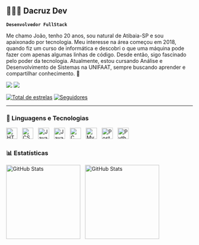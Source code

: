 ## 🧑🏻‍💻 Dacruz Dev

**`Desenvolvedor FullStack`**

Me chamo João, tenho 20 anos, sou natural de Atibaia-SP e sou apaixonado por tecnologia. Meu interesse na área começou em 2018, quando fiz um curso de informática e descobri o que uma máquina pode fazer com apenas algumas linhas de código. Desde então, sigo fascinado pelo poder da tecnologia. Atualmente, estou cursando Análise e Desenvolvimento de Sistemas na UNIFAAT, sempre buscando aprender e compartilhar conhecimento. 🚀

<div> 

<a href="https://instagram.com/dacruzzx_" target="_blank"><img src="https://img.shields.io/badge/-Instagram-%23E4405F?style=for-the-badge&logo=instagram&logoColor=white" target="_blank"></a>
<a href="https://www.linkedin.com/in/-45875016a" target="_blank"><img src="https://img.shields.io/badge/-LinkedIn-%230077B5?style=for-the-badge&logo=linkedin&logoColor=white" target="_blank"> </a>

<a href="https://github.com/Dacruz-Dev?tab=repositories&sort=stargazers">
<img 
     alt="Total de estrelas" 
     title="Total de estrelas GitHub" 
    src="https://custom-icon-badges.demolab.com/github/stars/Dacruz-Dev?color=55960c&style=for-the-badge&labelColor=488207&logo=star&label=estrelas"
/></a>
<a href="https://github.com/Dacruz-Dev?tab=followers">
<img 
    alt="Seguidores" 
    title="Me siga no GitHub" 
    src="https://custom-icon-badges.demolab.com/github/followers/Dacruz-Dev?color=236ad3&labelColor=1155ba&style=for-the-badge&logo=github&label=Seguidores&logoColor=white"
/></a>
</p>
  
</div>

---

### 🤖 Linguagens e Tecnologias

<img 
    align="left" 
    alt="HTML"
    title="HTML" 
    width="30px" 
    style="padding-right: 10px;" 
    src="https://cdn.jsdelivr.net/gh/devicons/devicon@latest/icons/html5/html5-original.svg" 
/>
<img 
    align="left" 
    alt="CSS" 
    title="CSS"
    width="30px" 
    style="padding-right: 10px;" 
    src="https://cdn.jsdelivr.net/gh/devicons/devicon@latest/icons/css3/css3-original.svg" 
/>
<img 
    align="left" 
    alt="JavaScript" 
    title="JavaScript"
    width="30px" 
    style="padding-right: 10px;" 
    src="https://cdn.jsdelivr.net/gh/devicons/devicon@latest/icons/javascript/javascript-original.svg" 
/>
<img 
    align="left" 
    alt="Java" 
    title="Java"
    width="30px" 
    style="padding-right: 10px;" 
    src="https://cdn.jsdelivr.net/gh/devicons/devicon@latest/icons/java/java-original.svg" 
    />
          

<img 
  align="left" 
  alt="C" 
  title="C"
  width="30px" 
  style="padding-right: 10px;" 
  src="https://cdn.jsdelivr.net/gh/devicons/devicon@latest/icons/c/c-original.svg" 
/>
<img 
  align="left" 
  alt="Mysql" 
  title="Mysql"
  width="30px" 
  style="padding-right: 10px;" 
  src="https://cdn.jsdelivr.net/gh/devicons/devicon@latest/icons/mysql/mysql-original.svg"
/>
<img 
  align="left" 
  alt="Postgresql" 
  title="Postgresql"
  width="30px" 
  style="padding-right: 10px;"
src="https://cdn.jsdelivr.net/gh/devicons/devicon@latest/icons/postgresql/postgresql-original.svg" 
/>
<img 
    align="left" 
    alt="Python" 
    title="Python"
    width="30px" 
    style="padding-right: 10px;" 
    src="https://cdn.jsdelivr.net/gh/devicons/devicon@latest/icons/python/python-original.svg" 
/>

<br/>
<br/>

### 📊 Estatísticas

<p>
  <img 
    align="left" 
    alt="GitHub Stats" 
    height="200" 
    style="padding-right: 10px;" 
    src="https://github-readme-stats.vercel.app/api?username=Dacruz-Dev&show_icons=true&theme=tokyonight&include_all_commits=true&locale=pt-br" 
  />
<img 
      align="left" 
      alt="GitHub Stats" 
      height="200" 
      src="https://github-readme-stats.vercel.app/api/top-langs/?username=Dacruz-Dev&theme=tokyonight&layout=compact&custom_title=Tecnologias&langs_count=9" 
  />

</p>

          
          

          
